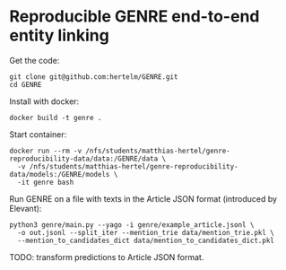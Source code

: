 # Reproducible GENRE end-to-end entity linking

Get the code:

```
git clone git@github.com:hertelm/GENRE.git
cd GENRE
```

Install with docker:

```
docker build -t genre .
```

Start container:

```
docker run --rm -v /nfs/students/matthias-hertel/genre-reproducibility-data/data:/GENRE/data \
  -v /nfs/students/matthias-hertel/genre-reproducibility-data/models:/GENRE/models \
  -it genre bash
```

Run GENRE on a file with texts in the Article JSON format (introduced by Elevant):

```
python3 genre/main.py --yago -i genre/example_article.jsonl \
  -o out.jsonl --split_iter --mention_trie data/mention_trie.pkl \
  --mention_to_candidates_dict data/mention_to_candidates_dict.pkl
```

TODO: transform predictions to Article JSON format.